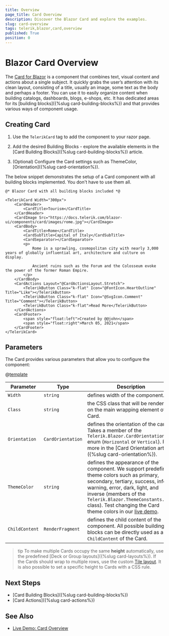```yaml
---
title: Overview
page_title: Card Overview
description: Discover the Blazor Card and explore the examples.
slug: card-overview
tags: telerik,blazor,card,overview
published: True
position: 0
---
```



# Blazor Card Overview

The <a href = "https://www.telerik.com/blazor-ui/card" target="_blank">Card for Blazor</a> is a component that combines text, visual content and actions about a single subject. It quickly grabs the user’s attention with its clean layout, consisting of a title, usually an image, some text as the body and perhaps a footer. You can use it to easily organize content when building catalogs, dashboards, blogs, e-shops, etc. It has dedicated areas for its [building blocks]({%slug card-building-blocks%}) and that provides various ways of component usage.


## Creating Card

1. Use the `TelerikCard` tag to add the component to your razor page.

1. Add the desired Building Blocks - explore the available elements in the [Card Building Blocks]({%slug card-building-blocks%}) article.

1. (Optional) Configure the Card settings such as ThemeColor, [Orientation]({%slug card-orientation%}).

The below snippet demonstrates the setup of a Card component with all building blocks implemented. You don't have to use them all.

````CSHTML
@* Blazor Card with all building blocks included *@

<TelerikCard Width="300px">
    <CardHeader>
        <CardTitle>Tourism</CardTitle>
    </CardHeader>
    <CardImage Src="https://docs.telerik.com/blazor-ui/components/card/images/rome.jpg"></CardImage>
    <CardBody>
        <CardTitle>Rome</CardTitle>
        <CardSubTitle>Capital of Italy</CardSubTitle>
        <CardSeparator></CardSeparator>
        <p>
            Rome is a sprawling, cosmopolitan city with nearly 3,000 years of globally influential art, architecture and culture on display.

            Ancient ruins such as the Forum and the Colosseum evoke the power of the former Roman Empire.
        </p>
    </CardBody>
    <CardActions Layout="@CardActionsLayout.Stretch">
        <TelerikButton Class="k-flat" Icon="@FontIcon.HeartOutline" Title="Like"></TelerikButton>
        <TelerikButton Class="k-flat" Icon="@SvgIcon.Comment" Title="Comment"></TelerikButton>
        <TelerikButton Class="k-flat">Read More</TelerikButton>
    </CardActions>
    <CardFooter>
        <span style="float:left">Created by @@john</span>
        <span style="float:right">March 05, 2021</span>
    </CardFooter>
</TelerikCard>
````

## Parameters

The Card provides various parameters that allow you to configure the component:

@[template](/_contentTemplates/common/parameters-table-styles.md#table-layout)

| Parameter   | Type | Description |
| ----------- | ----------- | -------|
| `Width` | `string` | defines width of the component.
| `Class` | `string` | the CSS class that will be rendered on the main wrapping element of the Card.
| `Orientation` | `CardOrientation` | defines the orientation of the card. Takes a member of the `Telerik.Blazor.CardOrientation` enum (`Horizontal` or `Vertical`). Read more in the [Card Orientation article]({%slug card-orientation%}).
| `ThemeColor` | `string` | defines the appearance of the component. We support predefined theme colors such as primary, secondary, tertiary, success, info, warning, error, dark, light, and inverse (members of the `Telerik.Blazor.ThemeConstants.Card` class). Test changing the Card theme colors in our [live demo](https://demos.telerik.com/blazor-ui/card/appearance).
| `ChildContent` | `RenderFragment` | defines the child content of the component. All possible building blocks can be directly used as a `ChildContent` of the Card.


>tip To make multiple Cards occupy the same **height** automatically, use the predefined [Deck or Group layouts]({%slug card-layouts%}). If the Cards should wrap to multiple rows, use the custom [Tile layout](https://demos.telerik.com/blazor-ui/card/data-cards). It is also possible to set a specific height to Cards with a CSS rule.


## Next Steps

* [Card Building Blocks]({%slug card-building-blocks%})
* [Card Actions]({%slug card-actions%})

## See Also

  * [Live Demo: Card Overview](https://demos.telerik.com/blazor-ui/card/overview)
